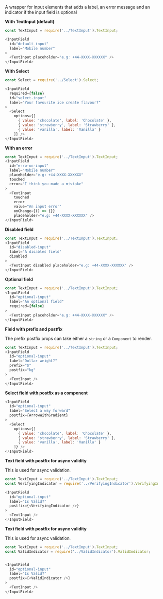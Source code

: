 A wrapper for input elements that adds a label, an error message and an indicator if the input field is optional

**With TextInput (default)**

```js
const TextInput = require('../TextInput').TextInput;

<InputField
  id="default-input"
  label="Mobile number"
>
  <TextInput placeholder="e.g: +44-XXXX-XXXXXX" />
</InputField>
```

**With Select**

```js
const Select = require('../Select').Select;

<InputField
  required={false}
  id="select-input"
  label="Your favourite ice create flavour?"
>
  <Select
    options={[
      { value: 'chocolate', label: 'Chocolate' },
      { value: 'strawberry', label: 'Strawberry' },
      { value: 'vanilla', label: 'Vanilla' }
    ]} />
</InputField>
```

**With an error**
```js
const TextInput = require('../TextInput').TextInput;
<InputField
  id="erro-on-input"
  label="Mobile number"
  placeholder="e.g: +44-XXXX-XXXXXX"
  touched
  error="I think you made a mistake"
>
  <TextInput
    touched
    error
    value="An input error"
    onChange={() => {}}
    placeholder="e.g: +44-XXXX-XXXXXX" />
</InputField>
```

**Disabled field**
```js
const TextInput = require('../TextInput').TextInput;
<InputField
  id="disabled-input"
  label="A disabled field"
  disabled
>
  <TextInput disabled placeholder="e.g: +44-XXXX-XXXXXX" />
</InputField>
```

**Optional field**

```js
const TextInput = require('../TextInput').TextInput;
<InputField
  id="optional-input"
  label="An optional field"
  required={false}
>
  <TextInput placeholder="e.g: +44-XXXX-XXXXXX" />
</InputField>
```

**Field with prefix and postfix**

The prefix postfix props can take either a `string` or a `Component` to render.

```js
const TextInput = require('../TextInput').TextInput;
<InputField
  id="optional-input"
  label="Dollar weight?"
  prefix="$"
  postfix="kg"
>
  <TextInput />
</InputField>
```

**Select field with postfix as a component**

```js
<InputField
  id="optional-input"
  label="Select a way forward"
  postfix={ArrowWithGradient}
>
  <Select
    options={[
      { value: 'chocolate', label: 'Chocolate' },
      { value: 'strawberry', label: 'Strawberry' },
      { value: 'vanilla', label: 'Vanilla' }
    ]} />
</InputField>
```

**Text field with postfix for async validity**

This is used for async validation.

```js
const TextInput = require('../TextInput').TextInput;
const VerifyingIndicator = require('../VerifyingIndicator').VerifyingIndicator;

<InputField
  id="optional-input"
  label="Is Valid?"
  postfix={<VerifyingIndicator />}
>
  <TextInput />
</InputField>
```


**Text field with postfix for async validity**

This is used for async validation.

```js
const TextInput = require('../TextInput').TextInput;
const ValidIndicator = require('../ValidIndicator').ValidIndicator;


<InputField
  id="optional-input"
  label="Is Valid?"
  postfix={<ValidIndicator />}
>
  <TextInput />
</InputField>
```
